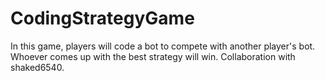 # CodingStrategyGame
In this game, players will code a bot to compete with another player's bot. Whoever comes up with the best strategy will win. Collaboration with shaked6540.
